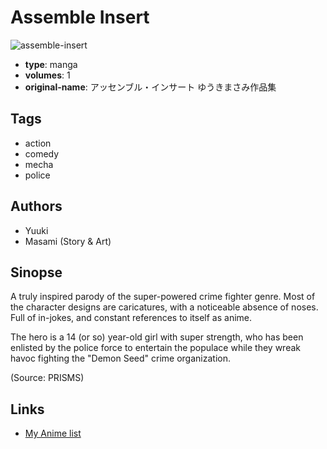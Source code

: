 # Assemble Insert

![assemble-insert](https://cdn.myanimelist.net/images/manga/2/147769.jpg)

-   **type**: manga
-   **volumes**: 1
-   **original-name**: アッセンブル・インサート ゆうきまさみ作品集

## Tags

-   action
-   comedy
-   mecha
-   police

## Authors

-   Yuuki
-   Masami (Story & Art)

## Sinopse

A truly inspired parody of the super-powered crime fighter genre. Most of the character designs are caricatures, with a noticeable absence of noses. Full of in-jokes, and constant references to itself as anime.

The hero is a 14 (or so) year-old girl with super strength, who has been enlisted by the police force to entertain the populace while they wreak havoc fighting the "Demon Seed" crime organization.

(Source: PRISMS)

## Links

-   [My Anime list](https://myanimelist.net/manga/85255/Assemble_Insert)
